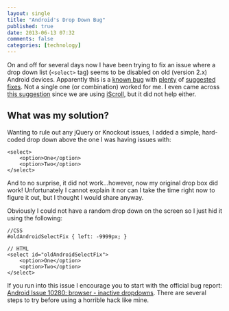 ```yaml
---
layout: single
title: "Android's Drop Down Bug"
published: true
date: 2013-06-13 07:32
comments: false
categories: [technology]
---
```


On and off for several days now I have been trying to fix an issue where a drop down list (`<select>` tag) seems to be disabled on old (version 2.x) Android devices. Apparently this is a [known bug][bug] with [plenty][selectBox] of [suggested][stack] [fixes][scott]. Not a single one (or combination) worked for me. I even came across [this suggestion][iscroll] since we are using [iScroll][iscrollCode], but it did not help either.

## What was my solution?

Wanting to rule out any jQuery or Knockout issues, I added a simple, hard-coded drop down above the one I was having issues with:

    <select>
        <option>One</option>
        <option>Two</option>
    </select> 

And to no surprise, it did not work...however, now my original drop box did work! Unfortunately I cannot explain it nor can I take the time right now to figure it out, but I thought I would share anyway.

Obviously I could not have a random drop down on the screen so I just hid it using the following:

    //CSS
    #oldAndroidSelectFix { left: -9999px; }

    // HTML
    <select id="oldAndroidSelectFix">
        <option>One</option>
        <option>Two</option>
    </select> 

If you run into this issue I encourage you to start with the official bug report: [Android Issue 10280: browser - inactive dropdowns][bug]. There are several steps to try before using a horrible hack like mine.

[iscroll]: https://groups.google.com/forum/?fromgroups#!topic/iscroll/NqRIASglcj4
[iscrollCode]: http://cubiq.org/iscroll-4
[selectBox]: https://github.com/01org/appframework/tree/master/plugins#jqselectbox
[stack]: http://stackoverflow.com/a/15777026/1895616
[scott]: https://github.com/scottjehl/Device-Bugs/issues/3
[bug]: http://code.google.com/p/android/issues/detail?id=10280